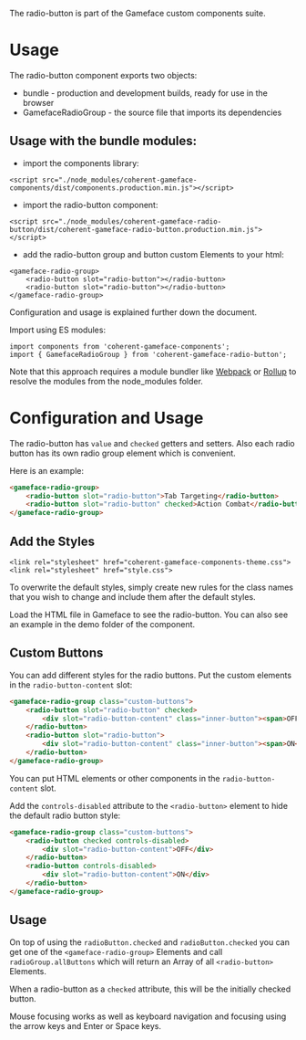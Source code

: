 <!--Copyright (c) Coherent Labs AD. All rights reserved. Licensed under the MIT License. See License.txt in the project root for license information. -->

The radio-button is part of the Gameface custom components suite.

Usage
===================
The radio-button component exports two objects:
- bundle - production and development builds, ready for use in the browser
- GamefaceRadioGroup - the source file that imports its dependencies

## Usage with the bundle modules:

* import the components library:

~~~~{.html}
<script src="./node_modules/coherent-gameface-components/dist/components.production.min.js"></script>
~~~~

* import the radio-button component:

~~~~{.html}
<script src="./node_modules/coherent-gameface-radio-button/dist/coherent-gameface-radio-button.production.min.js"></script>
~~~~

* add the radio-button group and button custom Elements to your html:

~~~~{.html}
<gameface-radio-group>
	<radio-button slot="radio-button"></radio-button>
	<radio-button slot="radio-button"></radio-button>
</gameface-radio-group>
~~~~

Configuration and usage is explained further down the document. 

Import using ES modules:

~~~~{.js}
import components from 'coherent-gameface-components';
import { GamefaceRadioGroup } from 'coherent-gameface-radio-button';
~~~~

Note that this approach requires a module bundler like
[Webpack](https://webpack.js.org/) or [Rollup](https://rollupjs.org/guide/en/)
to resolve the modules from the node_modules folder.

# Configuration and Usage

The radio-button has `value` and `checked` getters and setters.
Also each radio button has its own radio group element which is convenient.

Here is an example:
```html
<gameface-radio-group>
	<radio-button slot="radio-button">Tab Targeting</radio-button>
	<radio-button slot="radio-button" checked>Action Combat</radio-button>
</gameface-radio-group>
```

## Add the Styles

~~~~{.css}
<link rel="stylesheet" href="coherent-gameface-components-theme.css">
<link rel="stylesheet" href="style.css">
~~~~

To overwrite the default styles, simply create new rules for the class names
that you wish to change and include them after the default styles.

Load the HTML file in Gameface to see the radio-button.
You can also see an example in the demo folder of the component.

## Custom Buttons

You can add different styles for the radio buttons. Put the custom elements in the `radio-button-content` slot:

```html
<gameface-radio-group class="custom-buttons">
    <radio-button slot="radio-button" checked>
        <div slot="radio-button-content" class="inner-button"><span>OFF</span></div>
    </radio-button>
    <radio-button slot="radio-button">
        <div slot="radio-button-content" class="inner-button"><span>ON</span></div>
    </radio-button>
</gameface-radio-group>
```
You can put HTML elements or other components in the `radio-button-content` slot.

Add the `controls-disabled` attribute to the `<radio-button>` element to hide the default radio button style:

```html
<gameface-radio-group class="custom-buttons">
    <radio-button checked controls-disabled>
        <div slot="radio-button-content">OFF</div>
    </radio-button>
    <radio-button controls-disabled>
        <div slot="radio-button-content">ON</div>
    </radio-button>
</gameface-radio-group>
```

## Usage

On top of using the `radioButton.checked` and `radioButton.checked` you can
get one of the `<gameface-radio-group>` Elements and call `radioGroup.allButtons`
which will return an Array of all `<radio-button>` Elements.

When a radio-button as a `checked` attribute, this will be the initially checked
button.

Mouse focusing works as well as keyboard navigation and focusing using the
arrow keys and Enter or Space keys.
